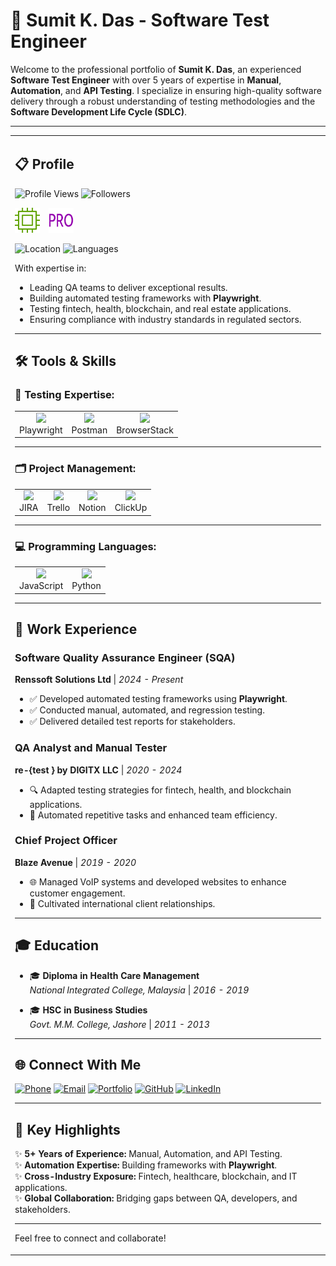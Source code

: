 # 🌟 Sumit K. Das - Software Test Engineer

Welcome to the professional portfolio of **Sumit K. Das**, an experienced **Software Test Engineer** with over 5 years of expertise in **Manual**, **Automation**, and **API Testing**. I specialize in ensuring high-quality software delivery through a robust understanding of testing methodologies and the **Software Development Life Cycle (SDLC)**.

---

<table>
<tr>
<td>
  
## 📋 Profile

<p>
    <img src="https://komarev.com/ghpvc/?username=sumitk-das&color=brightgreen&label=Profile+Views&style=flat" alt="Profile Views" />
    <img src="https://img.shields.io/github/followers/sumitk-das?label=Followers&style=social" alt="Followers" />
</p>

<a href='https://docs.github.com/en/developers'><img src='https://raw.githubusercontent.com/acervenky/animated-github-badges/master/assets/devbadge.gif' width='40' height='40'></a> <a href='https://github.com/pricing'><img src='https://raw.githubusercontent.com/acervenky/animated-github-badges/master/assets/pro.gif' width='40' height='40'></a> 

![Location](https://img.shields.io/badge/Location-Jashore%2C%20Bangladesh-blue)  ![Languages](https://img.shields.io/badge/Languages-English%20%7C%20Bangla%20%7C%20Hindi-orange)  

With expertise in:
- Leading QA teams to deliver exceptional results.
- Building automated testing frameworks with **Playwright**.
- Testing fintech, health, blockchain, and real estate applications.
- Ensuring compliance with industry standards in regulated sectors.

---

## 🛠️ Tools & Skills

### 🔧 Testing Expertise:
<table>
<tr>
<td align="center">
  <img src="https://img.shields.io/badge/Automation-Playwright-9cf?logo=playwright" height="30"><br>Playwright
</td>
<td align="center">
  <img src="https://img.shields.io/badge/API%20Testing-Postman-orange?logo=postman" height="30"><br>Postman
</td>
<td align="center">
  <img src="https://img.shields.io/badge/Cross%20Browser-BrowserStack-green?logo=browserstack" height="30"><br>BrowserStack
</td>
</tr>
</table>

---

### 🗂️ Project Management:
<table>
<tr>
<td align="center">
  <img src="https://img.shields.io/badge/JIRA-blue?logo=jira" height="30"><br>JIRA
</td>
<td align="center">
  <img src="https://img.shields.io/badge/Trello-blue?logo=trello" height="30"><br>Trello
</td>
<td align="center">
  <img src="https://img.shields.io/badge/Notion-black?logo=notion" height="30"><br>Notion
</td>
<td align="center">
  <img src="https://img.shields.io/badge/ClickUp-purple?logo=clickup" height="30"><br>ClickUp
</td>
</tr>
</table>

---

### 💻 Programming Languages:
<table>
<tr>
<td align="center">
  <img src="https://img.shields.io/badge/JavaScript-yellow?logo=javascript" height="30"><br>JavaScript
</td>
<td align="center">
  <img src="https://img.shields.io/badge/Python-blue?logo=python" height="30"><br>Python
</td>
</tr>
</table>

---

## 🏢 Work Experience

### **Software Quality Assurance Engineer (SQA)**  
**Renssoft Solutions Ltd** | *2024 - Present*  
- ✅ Developed automated testing frameworks using **Playwright**.  
- ✅ Conducted manual, automated, and regression testing.  
- ✅ Delivered detailed test reports for stakeholders.  

### **QA Analyst and Manual Tester**  
**re-{test } by DIGITX LLC** | *2020 - 2024*  
- 🔍 Adapted testing strategies for fintech, health, and blockchain applications.  
- 🔧 Automated repetitive tasks and enhanced team efficiency.  

### **Chief Project Officer**  
**Blaze Avenue** | *2019 - 2020*  
- 🌐 Managed VoIP systems and developed websites to enhance customer engagement.  
- 🤝 Cultivated international client relationships.  

---

## 🎓 Education

- 🎓 **Diploma in Health Care Management**  
  *National Integrated College, Malaysia* | *2016 - 2019*

- 🎓 **HSC in Business Studies**  
  *Govt. M.M. College, Jashore* | *2011 - 2013*

---

## 🌐 Connect With Me

[![Phone](https://img.shields.io/badge/Phone-+8801300875989-blue?logo=whatsapp)](tel:+8801300875989)  [![Email](https://img.shields.io/badge/Email-dsumit.work%40gmail.com-red?logo=gmail)](mailto:dsumit.work@gmail.com)  [![Portfolio](https://img.shields.io/badge/Portfolio-Sumit%20Das-black?logo=google-chrome)](https://www.sumit-das.com)  [![GitHub](https://img.shields.io/badge/GitHub-sumitk--das-lightgrey?logo=github)](https://github.com/sumitk-das)  [![LinkedIn](https://img.shields.io/badge/LinkedIn-Sumit%20K.%20Das-blue?logo=linkedin)](https://www.linkedin.com/in/sumitk-das)

---

## 🎯 Key Highlights

✨ **5+ Years of Experience:** Manual, Automation, and API Testing.  
✨ **Automation Expertise:** Building frameworks with **Playwright**.  
✨ **Cross-Industry Exposure:** Fintech, healthcare, blockchain, and IT applications.  
✨ **Global Collaboration:** Bridging gaps between QA, developers, and stakeholders.

---

Feel free to connect and collaborate!
